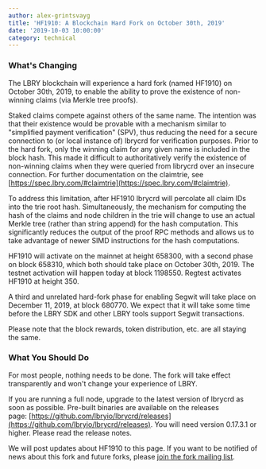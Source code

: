 ```yaml
---
author: alex-grintsvayg
title: 'HF1910: A Blockchain Hard Fork on October 30th, 2019'
date: '2019-10-03 10:00:00'
category: technical
---
```

### What's Changing

The LBRY blockchain will experience a hard fork (named HF1910) on October 30th, 2019, to enable the ability to prove the existence of non-winning claims (via Merkle tree proofs). 

Staked claims compete against others of the same name. The intention was that their existence would be provable with a mechanism similar to "simplified payment verification" (SPV), thus reducing the need for a secure connection to (or local instance of) lbrycrd for verification purposes. Prior to the hard fork, only the winning claim for any given name is included in the block hash. This made it difficult to authoritatively verify the existence of non-winning claims when they were queried from librycrd over an insecure connection. For further documentation on the claimtrie, see [https://spec.lbry.com/#claimtrie](https://spec.lbry.com/#claimtrie).

To address this limitation, after HF1910 lbrycrd will percolate all claim IDs into the trie root hash. Simultaneously, the mechanism for computing the hash of the claims and node children in the trie will change to use an actual Merkle tree (rather than string append) for the hash computation. This significantly reduces the output of the proof RPC methods and allows us to take advantage of newer SIMD instructions for the hash computations.

HF1910 will activate on the mainnet at height 658300, with a second phase on block 658310, which both should take place on October 30th, 2019. The testnet activation will happen today at block 1198550. Regtest activates HF1910 at height 350.

A third and unrelated hard-fork phase for enabling Segwit will take place on December 11, 2019, at block 680770. We expect that it will take some time before the LBRY SDK and other LBRY tools support Segwit transactions.

Please note that the block rewards, token distribution, etc. are all staying the same.

### What You Should Do

For most people, nothing needs to be done. The fork will take effect transparently and won't change your experience of LBRY.

If you are running a full node, upgrade to the latest version of lbrycrd as soon as possible. Pre-built binaries are available on the releases page: [https://github.com/lbryio/lbrycrd/releases](https://github.com/lbryio/lbrycrd/releases). You will need version 0.17.3.1 or higher. Please read the release notes.

We will post updates about HF1910 to this page. If you want to be notified of news about this fork and future forks, please [join the fork mailing list](https://lbry.com/forklist).

